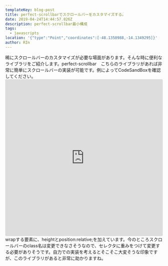```yaml
---
templateKey: blog-post
title: perfect-scrollbarでスクロールバーをカスタマイズする。
date: 2019-04-24T14:44:57.826Z
description: perfect-scrollbar最小構成
tags:
  - javascripts
location: '{"type":"Point","coordinates":[-48.1350988,-14.1349295]}'
author: RIn
---
```

稀にスクロールバーのカスタマイズが必要な場面があります。そんな時に便利なライブラリをご紹介します。perfect-scrollbar　こちらのライブラリがあれば非常に簡単にスクロールバーの実装が可能です。例によってCodeSandBoxを確認してください。<iframe src="https://codesandbox.io/embed/8yj089vo20?fontsize=14" title="perfect-scrollbar" style="width:100%; height:500px; border:0; border-radius: 4px; overflow:hidden;" sandbox="allow-modals allow-forms allow-popups allow-scripts allow-same-origin"></iframe>wrapする要素に、heightとposition:relative;を加えています。今のところスクロールバーのclass名は変更できなさそうなので、セレクタに重みをつけて変更する必要がありそうです。自力での実装を考えるとそこそこ大変そうな印象ですが、このライブラリがあると非常に助かりますね。
